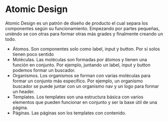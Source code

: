 # Atomic Design

Atomic Design es un patrón de diseño de producto el cual separa los componentes según su funcionamiento. Empezando por partes pequeñas, uniéndo se con otras para formar otras más grades y finalmente creando un todo.

- Átomos. Son componentes solo como label, input y button. Por sí solos tienen poco sentido
- Moléculas. Las moléculas son formadas por átomos y tienen una función en conjunto. Por ejemplo, juntando un label, input y button podemos formar un buscador.
- Organismos. Los organismos se forman con varias moléculas para formar un conjunto más específico. Por ejemplo, un organismo buscador se puede juntar con un organismo nav y un logo para formar un header.
- Templates. Los templates son una estructura básica con varios elementos que pueden funcionar en conjunto y ser la base útil de una página.
- Páginas. Las páginas son los templates con contenido.